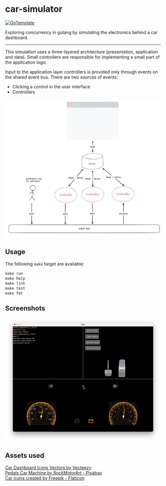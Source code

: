 # car-simulator

[![GoTemplate](https://img.shields.io/badge/go/template-black?logo=go)](https://github.com/SchwarzIT/go-template)

Exploring concurrency in golang by simulating the electronics behind a car dashboard.

---

This simulation uses a three-layered architecture (presentation, application and data).
Small controllers are responsible for implementing a small part of the application logic

Input to the application layer controllers is provided only through events on the shared event bus.
There are two sources of events:

- Clicking a control in the user interface
- Controllers

![architecture](.github/architecture.png)

## Usage

The following `make` target are available:

```
make run
make help
make lint
make test
make fmt
```

## Screenshots

<p align="center">
    <img src=".github/screenshot.png" alt="Screenshot" width="800">
</p>

## Assets used

<a href="https://www.vecteezy.com/free-vector/car-dashboard-icons">Car Dashboard Icons Vectors by Vecteezy</a><br>
<a href="https://pixabay.com/vectors/pedals-car-machine-gas-throttle-4519485/">Pedals Car Machine by RockMotorArt - Pixabay</a><br>
<a href="https://www.flaticon.com/free-icons/car" title="car icons">Car icons created by Freepik - Flaticon</a>
